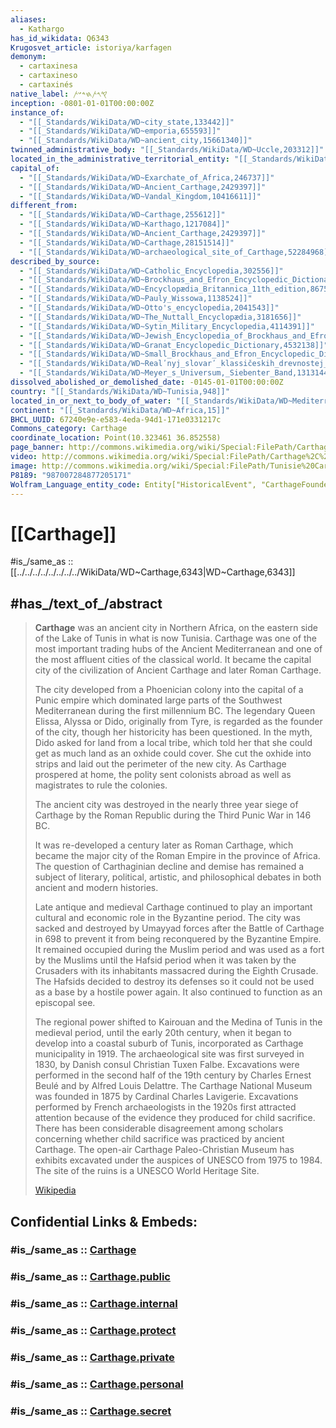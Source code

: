```yaml
---
aliases:
  - Kathargo
has_id_wikidata: Q6343
Krugosvet_article: istoriya/karfagen
demonym:
  - cartaxinesa
  - cartaxineso
  - cartaxinés
native_label: 𐤒𐤓𐤕𐤇𐤃𐤔𐤕
inception: -0801-01-01T00:00:00Z
instance_of:
  - "[[_Standards/WikiData/WD~city_state,133442]]"
  - "[[_Standards/WikiData/WD~emporia,655593]]"
  - "[[_Standards/WikiData/WD~ancient_city,15661340]]"
twinned_administrative_body: "[[_Standards/WikiData/WD~Uccle,203312]]"
located_in_the_administrative_territorial_entity: "[[_Standards/WikiData/WD~Exarchate_of_Africa,246737]]"
capital_of:
  - "[[_Standards/WikiData/WD~Exarchate_of_Africa,246737]]"
  - "[[_Standards/WikiData/WD~Ancient_Carthage,2429397]]"
  - "[[_Standards/WikiData/WD~Vandal_Kingdom,10416611]]"
different_from:
  - "[[_Standards/WikiData/WD~Carthage,255612]]"
  - "[[_Standards/WikiData/WD~Karthago,1217084]]"
  - "[[_Standards/WikiData/WD~Ancient_Carthage,2429397]]"
  - "[[_Standards/WikiData/WD~Carthage,28151514]]"
  - "[[_Standards/WikiData/WD~archaeological_site_of_Carthage,52284968]]"
described_by_source:
  - "[[_Standards/WikiData/WD~Catholic_Encyclopedia,302556]]"
  - "[[_Standards/WikiData/WD~Brockhaus_and_Efron_Encyclopedic_Dictionary,602358]]"
  - "[[_Standards/WikiData/WD~Encyclopædia_Britannica_11th_edition,867541]]"
  - "[[_Standards/WikiData/WD~Pauly_Wissowa,1138524]]"
  - "[[_Standards/WikiData/WD~Otto's_encyclopedia,2041543]]"
  - "[[_Standards/WikiData/WD~The_Nuttall_Encyclopædia,3181656]]"
  - "[[_Standards/WikiData/WD~Sytin_Military_Encyclopedia,4114391]]"
  - "[[_Standards/WikiData/WD~Jewish_Encyclopedia_of_Brockhaus_and_Efron,4173137]]"
  - "[[_Standards/WikiData/WD~Granat_Encyclopedic_Dictionary,4532138]]"
  - "[[_Standards/WikiData/WD~Small_Brockhaus_and_Efron_Encyclopedic_Dictionary,19180675]]"
  - "[[_Standards/WikiData/WD~Realʹnyj_slovarʹ_klassičeskih_drevnostej_po_Lûbkeru,30059240]]"
  - "[[_Standards/WikiData/WD~Meyer_s_Universum,_Siebenter_Band,131314460]]"
dissolved_abolished_or_demolished_date: -0145-01-01T00:00:00Z
country: "[[_Standards/WikiData/WD~Tunisia,948]]"
located_in_or_next_to_body_of_water: "[[_Standards/WikiData/WD~Mediterranean_Sea,4918]]"
continent: "[[_Standards/WikiData/WD~Africa,15]]"
BHCL_UUID: 67240e9e-e583-4eda-94d1-171e0331217c
Commons_category: Carthage
coordinate_location: Point(10.323461 36.852558)
page_banner: http://commons.wikimedia.org/wiki/Special:FilePath/Carthage%20banner.jpg
video: http://commons.wikimedia.org/wiki/Special:FilePath/Carthage%2C%20Phoenician%20metropolis%2C%20TerraX%20%28English%20redub%29.webm
image: http://commons.wikimedia.org/wiki/Special:FilePath/Tunisie%20Carthage%20Ruines%2008.JPG
P8189: "987007284877205171"
Wolfram_Language_entity_code: Entity["HistoricalEvent", "CarthageFounded"]
---
```


# [[Carthage]] 

#is_/same_as :: [[../../../../../../../../WikiData/WD~Carthage,6343|WD~Carthage,6343]] 

## #has_/text_of_/abstract 

> **Carthage** was an ancient city in Northern Africa, 
> on the eastern side of the Lake of Tunis in what is now Tunisia. 
> Carthage was one of the most important trading hubs of the Ancient Mediterranean 
> and one of the most affluent cities of the classical world. 
> It became the capital city of the civilization of Ancient Carthage and later Roman Carthage.
>
> The city developed from a Phoenician colony into the capital of a Punic empire 
> which dominated large parts of the Southwest Mediterranean during the first millennium BC. 
> The legendary Queen Elissa, Alyssa or Dido, originally from Tyre, is regarded as the founder of the city, 
> though her historicity has been questioned. 
> In the myth, Dido asked for land from a local tribe, 
> which told her that she could get as much land as an oxhide could cover. 
> She cut the oxhide into strips and laid out the perimeter of the new city. 
> As Carthage prospered at home, 
> the polity sent colonists abroad as well as magistrates to rule the colonies.
>
> The ancient city was destroyed in the nearly three year siege of Carthage 
> by the Roman Republic during the Third Punic War in 146 BC. 
> 
> It was re-developed a century later as Roman Carthage, 
> which became the major city of the Roman Empire in the province of Africa. 
> The question of Carthaginian decline and demise has remained 
> a subject of literary, political, artistic, and philosophical debates in both ancient and modern histories.
>
> Late antique and medieval Carthage continued to play an important cultural and economic role in the Byzantine period. The city was sacked and destroyed by Umayyad forces after the Battle of Carthage in 698 to prevent it from being reconquered by the Byzantine Empire. It remained occupied during the Muslim period and was used as a fort by the Muslims until the Hafsid period when it was taken by the Crusaders with its inhabitants massacred during the Eighth Crusade. The Hafsids decided to destroy its defenses so it could not be used as a base by a hostile power again. It also continued to function as an episcopal see.
>
> The regional power shifted to Kairouan and the Medina of Tunis in the medieval period, until the early 20th century, when it began to develop into a coastal suburb of Tunis, incorporated as Carthage municipality in 1919. The archaeological site was first surveyed in 1830, by Danish consul Christian Tuxen Falbe. Excavations were performed in the second half of the 19th century by Charles Ernest Beulé and by Alfred Louis Delattre. The Carthage National Museum was founded in 1875 by Cardinal Charles Lavigerie. Excavations performed by French archaeologists in the 1920s first attracted attention because of the evidence they produced for child sacrifice. There has been considerable disagreement among scholars concerning whether child sacrifice was practiced by ancient Carthage. The open-air Carthage Paleo-Christian Museum has exhibits excavated under the auspices of UNESCO from 1975 to 1984. The site of the ruins is a UNESCO World Heritage Site.
>
> [Wikipedia](https://en.wikipedia.org/wiki/Carthage) 




## Confidential Links & Embeds: 

### #is_/same_as :: [Carthage](/_Standards/Earth/Continent/Africa/Africa~North/Tunisia/governorates~Tunisia/Tunis/counties~Tunis/Carthage.md) 

### #is_/same_as :: [Carthage.public](/_public/Earth/Continent/Africa/Africa~North/Tunisia/governorates~Tunisia/Tunis/counties~Tunis/Carthage.public.md) 

### #is_/same_as :: [Carthage.internal](/_internal/Earth/Continent/Africa/Africa~North/Tunisia/governorates~Tunisia/Tunis/counties~Tunis/Carthage.internal.md) 

### #is_/same_as :: [Carthage.protect](/_protect/Earth/Continent/Africa/Africa~North/Tunisia/governorates~Tunisia/Tunis/counties~Tunis/Carthage.protect.md) 

### #is_/same_as :: [Carthage.private](/_private/Earth/Continent/Africa/Africa~North/Tunisia/governorates~Tunisia/Tunis/counties~Tunis/Carthage.private.md) 

### #is_/same_as :: [Carthage.personal](/_personal/Earth/Continent/Africa/Africa~North/Tunisia/governorates~Tunisia/Tunis/counties~Tunis/Carthage.personal.md) 

### #is_/same_as :: [Carthage.secret](/_secret/Earth/Continent/Africa/Africa~North/Tunisia/governorates~Tunisia/Tunis/counties~Tunis/Carthage.secret.md)

